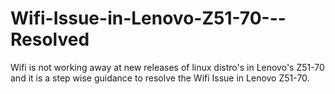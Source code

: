 # Wifi-Issue-in-Lenovo-Z51-70---Resolved
Wifi is not working away at new releases of linux distro's in Lenovo's Z51-70 and it is a step wise guidance to resolve the Wifi Issue in Lenovo Z51-70.
